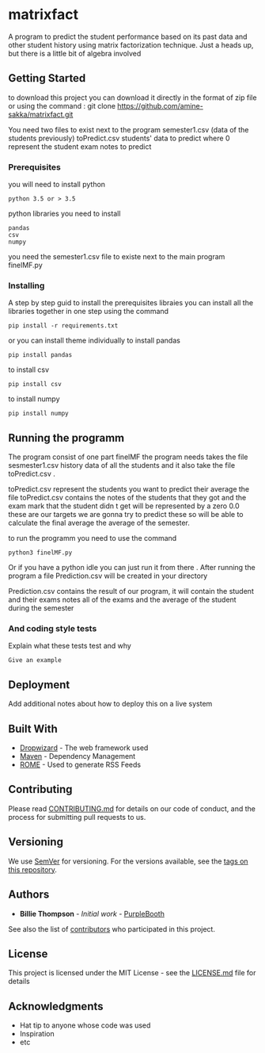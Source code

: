 # matrixfact 
A program to predict the student performance based on its past data and other student history using matrix factorization technique.
Just a heads up, but there is a little bit of algebra involved

## Getting Started

to download this project you can download it directly in the format of zip file or using the command :
git clone https://github.com/amine-sakka/matrixfact.git

You need two files to exist next to the program semester1.csv (data of the students previously) 
toPredict.csv students' data to predict where 0 represent the student exam notes to predict 

### Prerequisites

you will need to install python
```
python 3.5 or > 3.5
```

python libraries you need to install

```
pandas
csv
numpy
```

you need the semester1.csv file to existe next to the main program finelMF.py


### Installing

A step by step guid to install the prerequisites libraies
you can install all the libraries together in one step using the command 

```
pip install -r requirements.txt
```

or you can install theme individually
to install pandas
```
pip install pandas
```
to install csv
```
pip install csv
```

to install numpy 
```
pip install numpy
```


## Running the programm

The program consist of one part finelMF the program needs takes the file sesmester1.csv history data of all the students
and it also take the file toPredict.csv .

toPredict.csv represent the students you want to predict their average the file toPredict.csv contains the notes of the students that they got and the exam mark that the student didn t get will be represented by a zero 0.0 these are our targets we are gonna try to predict these so will be able to calculate the final average the average of the semester.

to run the programm you need to use the command
```
python3 finelMF.py 
```
Or if you have a python idle you can just run it from there .
After running the program a file Prediction.csv will be created in your directory

Prediction.csv contains the result of our program, it will contain the student and their exams notes all of the exams and the average of the student during the semester


### And coding style tests

Explain what these tests test and why

```
Give an example
```

## Deployment

Add additional notes about how to deploy this on a live system

## Built With

* [Dropwizard](http://www.dropwizard.io/1.0.2/docs/) - The web framework used
* [Maven](https://maven.apache.org/) - Dependency Management
* [ROME](https://rometools.github.io/rome/) - Used to generate RSS Feeds

## Contributing

Please read [CONTRIBUTING.md](https://gist.github.com/PurpleBooth/b24679402957c63ec426) for details on our code of conduct, and the process for submitting pull requests to us.

## Versioning

We use [SemVer](http://semver.org/) for versioning. For the versions available, see the [tags on this repository](https://github.com/your/project/tags). 

## Authors

* **Billie Thompson** - *Initial work* - [PurpleBooth](https://github.com/PurpleBooth)

See also the list of [contributors](https://github.com/your/project/contributors) who participated in this project.

## License

This project is licensed under the MIT License - see the [LICENSE.md](LICENSE.md) file for details

## Acknowledgments

* Hat tip to anyone whose code was used
* Inspiration
* etc

